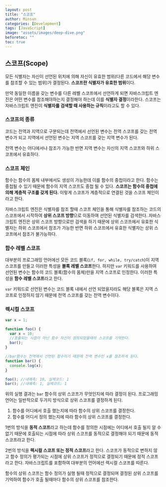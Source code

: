 ```yaml
---
layout: post
title: "스코프"
author: Minsun
categories: [Development]
tags: [JavaScript]
image: "assets/images/deep-dive.png"
beforetoc: ""
toc: true
---
```


## 스코프(Scope)

모든 식별자는 자신이 선언된 위치에 의해 자신이 유효한 범위(다른 코드에서 해당 변수를 참조할 수 있는 범위)가 결정된다. **스코프란 식별자가 유효한 범위**이다.

만약 동일한 이름을 갖는 변수를 다른 레벨 스코프에서 선언하게 되면 자바스크립트 엔진은 어떤 변수를 참조해야하는지 결정해야 하는데 이를 **식별자 결정**이라한다. 스코프는 자바스크립트 엔진이 **식별자를 검색할 때 사용하는 규칙**이라고도 할 수 있다.

### 스코프의 종류

코드는 전역과 지역으로 구분되는데 전역에서 선언된 변수는 전역 스코프를 갖는 전역 변수가 되고 지역에서 선언된 변수는 지역 스코프를 갖는 지역 변수가 된다.

전역 변수는 어디에서나 참조가 가능한 반면 지역 변수는 자신의 지역 스코프와 하위 스코프에서 유효하다.

### 스코프 체인

함수는 함수의 몸체 내부에서도 생성이 가능한데 이를 함수의 중첩이라고 한다. 함수는 중첩될 수 있기 때문에 함수의 지역 스코프도 중첩 될 수 있다. **스코프는 함수의 중첩에 의해 계층적 구조를 갖게 된다.** 이렇게 스코프가 계층적으로 연결된 것을 스코프 체인이라고 한다.

자바스크립트 엔진은 식별자를 참조 할때 스코프 체인을 통해 식별자를 참조하는 코드의 스코프에서 시작하여 **상위 스코프 방향**으로 이동하여 선언된 식별자를 검색한다. 자바스크립트 엔진은 상위 스코프 방향으로만 검색을 하기 때문에 상위 스코프에서 유효한 식별자는 하위 스코프에서 참조가 가능한 반면 하위 스코프에서 유효한 식별자는 상위 스코프에서 참조가 불가능하다.

### 함수 레벨 스코프

대부분의 프로그래밍 언어에선 모든 코드 블록(`if, for, while, try/catch`)이 지역 스코프를 만들고 이러한 특성을 **블록 레벨 스코프**한다. 하지만 `var` 키워드를 사용하여 선언된 변수는 함수의 코드 블록(함수의 몸체)만을 지역 스코프로 인정한다. 이러한 특성을 **함수 레벨 스코프**라고 한다.

`var` 키워드로 선언된 변수는 코드 블록 내에서 선언 되었을지라도 해당 블록은 지역 스코프로 인정하지 않기 때문에 전역 스코프를 갖는 전역 변수이다.

### 렉시컬 스코프

```jsx
var x = 1;

function foo() {
  var x = 10;
  //호출되는 시점이 아닌 함수 자신이 정의되었을때의 스코프를 기억한다.
  bar();
}

//bar함수는 전역에서 선언된 함수이기 때문에 전역 변수인 x를 참조하게 된다.
function bar() {
  console.log(x);
}

foo(); //내예측: 10, 실제코드: 1
bar(); //내예측: 1, 실제코드: 1
```

위의 실행 결과는 `bar` 함수의 상위 스코프가 무엇인지에 따라 결정이 된다. 프로그래밍 언어는 일반적으로 두가지 방식으로 상위 스코프를 결정하게 된다.

1. 함수를 어디에서 호출 했는지에 따라 함수의 상위 스코프를 결정한다.
2. 함수를 어디서 정의 했는지에 따라 함수의 상위 스코프를 결정한다.

1번의 방식을 **동적 스코프**라고 하는데 함수를 정의한 시점에는 어디에서 호출 될지 알 수 없기 때문에 호출되는 시점에 따라 상위 스코프를 동적으로 결정해야 되기 때문에 동적 스코프라고 한다.

2번의 방식을 **렉시컬 스코프 또는 정적 스코프**라고 한다. 스코프가 동적으로 변하지 않고 함수 정의가 평가되는 시점에 상위 스코프가 정적으로 결정되기 때문에 정적 스코프라고 한다. 자바스크립트를 포함하여 대부분의 언어에선 렉시컬 스코프를 따른다.

함수의 상위 스코프는 함수 정의가 실행 될때 정적으로 결정되며 결정된 상위 스코프를 기억하여 함수가 호출 될때마다 함수의 상위 스코프를 참조한다.
